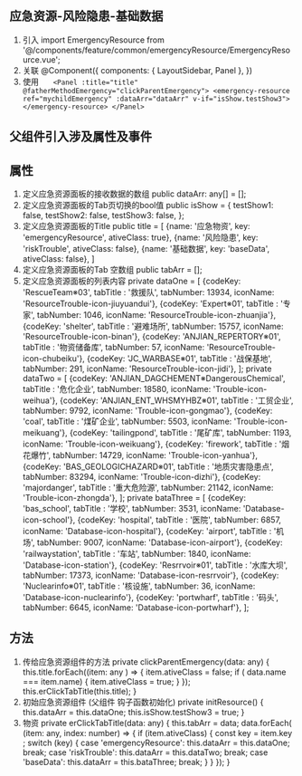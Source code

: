 ## 应急资源-风险隐患-基础数据
1. 引入
import EmergencyResource from '@/components/feature/common/emergencyResource/EmergencyResource.vue';
2. 关联
@Component({
  components: {
    LayoutSidebar,
    Panel
  },
})
3. 使用
`    <Panel :title="title" @fatherMethodEmergency="clickParentEmergency">
                      <emergency-resource  ref="mychildEmergency" :dataArr="dataArr" v-if="isShow.testShow3"></emergency-resource>
                  </Panel> `

## 父组件引入涉及属性及事件
## 属性
1. 定义应急资源面板的接收数据的数组
public dataArr: any[] = []; 
2. 定义应急资源面板的Tab页切换的bool值
public isShow = {
        testShow1: false,
        testShow2: false,
        testShow3: false,
    };
3. 定义应急资源面板的Title
  public title = [
            {name: '应急物资', key: 'emergencyResource', ativeClass: true},
            {name: '风险隐患', key: 'riskTrouble', ativeClass: false},
            {name: '基础数据', key: 'baseData', ativeClass: false},
    ]
4. 定义应急资源面板的Tab 空数组
  public tabArr = [];
5. 定义应急资源面板的列表内容
  private dataOne = [
        {codeKey: 'RescueTeam※03',  tabTitle :   '救援队',  tabNumber:  13934, iconName: 'ResourceTrouble-icon-jiuyuandui'},
        {codeKey: 'Expert※01', tabTitle :  '专家', tabNumber: 1046, iconName: 'ResourceTrouble-icon-zhuanjia'},
        {codeKey: 'shelter', tabTitle :  '避难场所', tabNumber: 15757, iconName: 'ResourceTrouble-icon-binan'},
        {codeKey: 'ANJIAN_REPERTORY※01', tabTitle :  '物资储备库', tabNumber: 57, iconName: 'ResourceTrouble-icon-chubeiku'},
        {codeKey: 'JC_WARBASE※01', tabTitle :  '战保基地', tabNumber: 291, iconName: 'ResourceTrouble-icon-jidi'},
    ];
    private dataTwo = [
        {codeKey: 'ANJIAN_DAGCHEMENT※DangerousChemical', tabTitle :  '危化企业', tabNumber: 18580, iconName: 'Trouble-icon-weihua'},
        {codeKey: 'ANJIAN_ENT_WHSMYHBZ※01', tabTitle :  '工贸企业', tabNumber: 9792, iconName: 'Trouble-icon-gongmao'},
        {codeKey: 'coal', tabTitle :  '煤矿企业', tabNumber: 5503, iconName: 'Trouble-icon-meikuang'},
        {codeKey: 'tailingpond', tabTitle :  '尾矿库', tabNumber: 1193, iconName: 'Trouble-icon-weikuang'},
        {codeKey: 'firework', tabTitle :  '烟花爆竹', tabNumber: 14729, iconName: 'Trouble-icon-yanhua'},
        {codeKey: 'BAS_GEOLOGICHAZARD※01', tabTitle :  '地质灾害隐患点', tabNumber: 83294, iconName: 'Trouble-icon-dizhi'},
        {codeKey: 'majordanger', tabTitle :  '重大危险源', tabNumber: 21142, iconName: 'Trouble-icon-zhongda'},
    ];
    private bataThree = [
        {codeKey: 'bas_school', tabTitle :  '学校', tabNumber: 3531, iconName: 'Database-icon-school'},
        {codeKey: 'hospital', tabTitle :  '医院', tabNumber: 6857, iconName: 'Database-icon-hospital'},
        {codeKey: 'airport', tabTitle :  '机场', tabNumber: 9007, iconName: 'Database-icon-airport'},
        {codeKey: 'railwaystation', tabTitle :  '车站', tabNumber: 1840, iconName: 'Database-icon-station'},
        {codeKey: 'Resrrvoir※01', tabTitle :  '水库大坝', tabNumber: 17373, iconName: 'Database-icon-resrrvoir'},
        {codeKey: 'Nuclearinfo※01', tabTitle :  '核设施', tabNumber: 36, iconName: 'Database-icon-nuclearinfo'},
        {codeKey: 'portwharf', tabTitle :  '码头', tabNumber: 6645, iconName: 'Database-icon-portwharf'},
    ];
## 方法
1. 传给应急资源组件的方法
  private clickParentEmergency(data: any) {
        this.title.forEach((item: any ) => {
            item.ativeClass = false;
            if ( data.name === item.name) { item.ativeClass = true; }
        });
        this.erClickTabTitle(this.title);
    }
2. 初始应急资源组件 (父组件 钩子函数初始化)
    private initResource() {
        this.dataArr = this.dataOne;
        this.isShow.testShow3 = true;
    }
3. 物资
      private erClickTabTitle(data: any) {
          this.tabArr = data;
          data.forEach( (item: any, index: number) => {
              if (item.ativeClass) {
                  const key = item.key ;
                  switch (key) {
                      case 'emergencyResource':
                          this.dataArr = this.dataOne;
                          break;
                      case 'riskTrouble':
                          this.dataArr = this.dataTwo;
                          break;
                      case 'baseData':
                          this.dataArr = this.bataThree;
                          break;
                  }
              }
          });
      }
